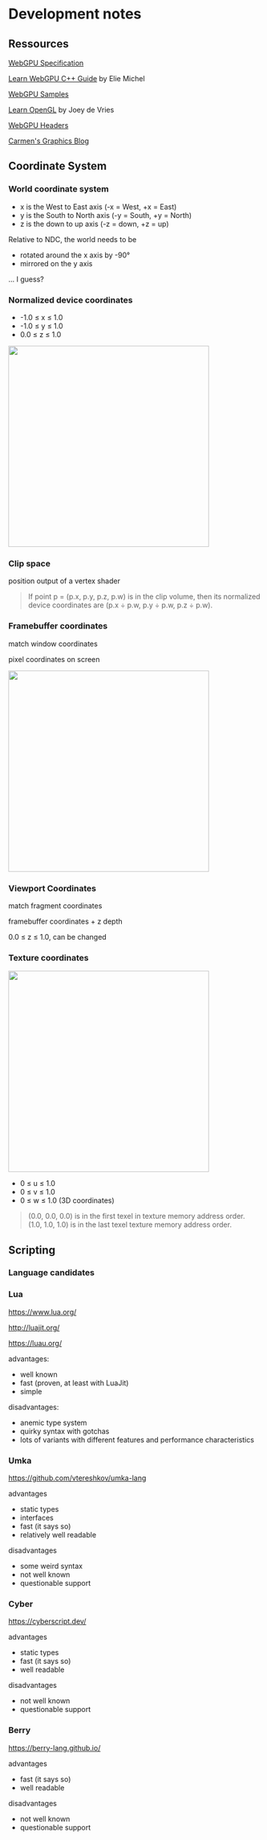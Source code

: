 # Development notes

## Ressources

[WebGPU Specification](https://www.w3.org/TR/webgpu/)

[Learn WebGPU C++ Guide](https://eliemichel.github.io/LearnWebGPU/index.html) by Elie Michel

[WebGPU Samples](https://webgpu.github.io/webgpu-samples/)

[Learn OpenGL](https://learnopengl.com/) by Joey de Vries

[WebGPU Headers](https://github.com/webgpu-native/webgpu-headers/blob/main/webgpu.h)

[Carmen's Graphics Blog](https://carmencincotti.com/posts/categories/webgpu/)


## Coordinate System

### World coordinate system

- x is the West to East axis (-x = West, +x = East)
- y is the South to North axis (-y = South, +y = North)
- z is the down to up axis (-z = down, +z = up)

Relative to NDC, the world needs to be
- rotated around the x axis by -90°
- mirrored on the y axis

... I guess?


### Normalized device coordinates

- -1.0 ≤ x ≤ 1.0
- -1.0 ≤ y ≤ 1.0
- 0.0 ≤ z ≤ 1.0

<img src="https://www.w3.org/TR/webgpu/img/normalized-device-coordinates.svg" height="400">


### Clip space

position output of a vertex shader

> If point p = (p.x, p.y, p.z, p.w) is in the clip volume, then its normalized device coordinates are (p.x ÷ p.w, p.y ÷ p.w, p.z ÷ p.w).


### Framebuffer coordinates

match window coordinates

pixel coordinates on screen

<img src="https://www.w3.org/TR/webgpu/img/framebuffer-coordinates.svg" height="400">


### Viewport Coordinates

match fragment coordinates

framebuffer coordinates + z depth

0.0 ≤ z ≤ 1.0, can be changed


### Texture coordinates

<img src="https://www.w3.org/TR/webgpu/img/uv-coordinates.svg" height="400">

- 0 ≤ u ≤ 1.0
- 0 ≤ v ≤ 1.0
- 0 ≤ w ≤ 1.0 (3D coordinates)

> (0.0, 0.0, 0.0) is in the first texel in texture memory address order.  
(1.0, 1.0, 1.0) is in the last texel texture memory address order.


## Scripting

### Language candidates


### Lua

https://www.lua.org/

http://luajit.org/

https://luau.org/


advantages:
- well known
- fast (proven, at least with LuaJit)
- simple

disadvantages:
- anemic type system
- quirky syntax with gotchas
- lots of variants with different features and performance characteristics


### Umka

https://github.com/vtereshkov/umka-lang

advantages
- static types
- interfaces
- fast (it says so)
- relatively well readable

disadvantages
- some weird syntax
- not well known
- questionable support


### Cyber

https://cyberscript.dev/

advantages
- static types
- fast (it says so)
- well readable

disadvantages
- not well known
- questionable support


### Berry

https://berry-lang.github.io/

advantages
- fast (it says so)
- well readable

disadvantages
- not well known
- questionable support


